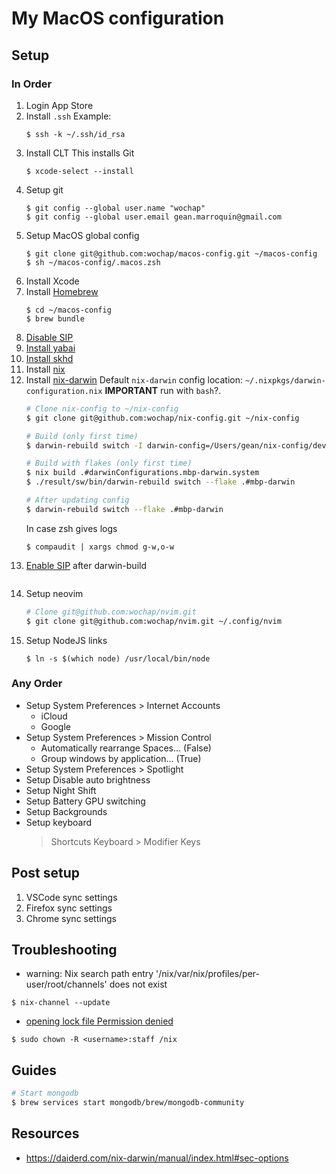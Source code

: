 # My MacOS configuration

## Setup

### In Order

1. Login App Store
1. Install `.ssh`
    Example:
    ```
    $ ssh -k ~/.ssh/id_rsa
    ```
1. Install CLT
    This installs Git
    ```
    $ xcode-select --install
    ```
1. Setup git
    ```
    $ git config --global user.name "wochap"
    $ git config --global user.email gean.marroquin@gmail.com
    ```
1. Setup MacOS global config
    ```
    $ git clone git@github.com:wochap/macos-config.git ~/macos-config
    $ sh ~/macos-config/.macos.zsh
    ```
1. Install Xcode
1. Install [Homebrew](https://brew.sh)
    ```
    $ cd ~/macos-config
    $ brew bundle
    ```
1. [Disable SIP](https://github.com/koekeishiya/yabai/wiki/Disabling-System-Integrity-Protection)
1. [Install yabai](https://github.com/koekeishiya/yabai/wiki/Installing-yabai-(latest-release))
1. [Install skhd](https://github.com/koekeishiya/skhd)
1. Install [nix](https://nixos.org/download.html)
1. Install [nix-darwin](https://github.com/LnL7/nix-darwin)
    Default `nix-darwin` config location: `~/.nixpkgs/darwin-configuration.nix`
    **IMPORTANT** run with `bash`?.
    ```sh
    # Clone nix-config to ~/nix-config
    $ git clone git@github.com:wochap/nix-config.git ~/nix-config

    # Build (only first time)
    $ darwin-rebuild switch -I darwin-config=/Users/gean/nix-config/devices/mbp-darwin.nix

    # Build with flakes (only first time)
    $ nix build .#darwinConfigurations.mbp-darwin.system
    $ ./result/sw/bin/darwin-rebuild switch --flake .#mbp-darwin

    # After updating config
    $ darwin-rebuild switch --flake .#mbp-darwin
    ```
    In case zsh gives logs
    ```
    $ compaudit | xargs chmod g-w,o-w
1. [Enable SIP](https://github.com/koekeishiya/yabai/wiki/Disabling-System-Integrity-Protection) after darwin-build
    ```
1. Setup neovim
    ```sh
    # Clone git@github.com:wochap/nvim.git
    $ git clone git@github.com:wochap/nvim.git ~/.config/nvim
    ```
1. Setup NodeJS links
    ```
    $ ln -s $(which node) /usr/local/bin/node
    ```

### Any Order

* Setup System Preferences > Internet Accounts
  - iCloud
  - Google
* Setup System Preferences > Mission Control
  - Automatically rearrange Spaces... (False)
  - Group windows by application... (True)
* Setup System Preferences >  Spotlight
* Setup Disable auto brightness
* Setup Night Shift
* Setup Battery GPU switching
* Setup Backgrounds
* Setup keyboard
  > Shortcuts
  > Keyboard > Modifier Keys

## Post setup

1. VSCode sync settings
1. Firefox sync settings
1. Chrome sync settings

## Troubleshooting

* warning: Nix search path entry '/nix/var/nix/profiles/per-user/root/channels' does not exist

```
$ nix-channel --update
```

* [opening lock file Permission denied](https://forum.holochain.org/t/nix-shell-tips-opening-lock-file-permission-denied/5173)

```
$ sudo chown -R <username>:staff /nix
```

## Guides

```sh
# Start mongodb
$ brew services start mongodb/brew/mongodb-community
```

## Resources

* https://daiderd.com/nix-darwin/manual/index.html#sec-options